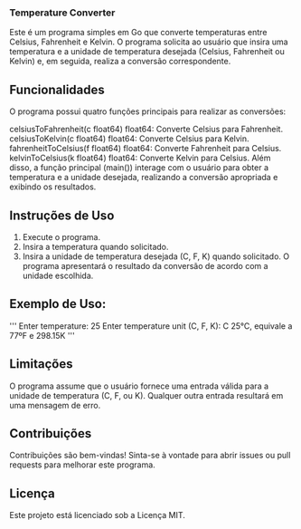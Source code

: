 ### Temperature Converter
Este é um programa simples em Go que converte temperaturas entre Celsius, Fahrenheit e Kelvin. O programa solicita ao usuário que insira uma temperatura e a unidade de temperatura desejada (Celsius, Fahrenheit ou Kelvin) e, em seguida, realiza a conversão correspondente.

## Funcionalidades
O programa possui quatro funções principais para realizar as conversões:

celsiusToFahrenheit(c float64) float64: Converte Celsius para Fahrenheit.
celsiusToKelvin(c float64) float64: Converte Celsius para Kelvin.
fahrenheitToCelsius(f float64) float64: Converte Fahrenheit para Celsius.
kelvinToCelsius(k float64) float64: Converte Kelvin para Celsius.
Além disso, a função principal (main()) interage com o usuário para obter a temperatura e a unidade desejada, realizando a conversão apropriada e exibindo os resultados.

## Instruções de Uso
1. Execute o programa.
2. Insira a temperatura quando solicitado.
3. Insira a unidade de temperatura desejada (C, F, K) quando solicitado.
O programa apresentará o resultado da conversão de acordo com a unidade escolhida.

## Exemplo de Uso:

''' 
Enter temperature: 25
Enter temperature unit (C, F, K): C
25°C, equivale a 77ºF e 298.15K
'''

## Limitações
O programa assume que o usuário fornece uma entrada válida para a unidade de temperatura (C, F, ou K). Qualquer outra entrada resultará em uma mensagem de erro.

## Contribuições
Contribuições são bem-vindas! Sinta-se à vontade para abrir issues ou pull requests para melhorar este programa.

## Licença
Este projeto está licenciado sob a Licença MIT.
